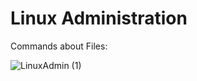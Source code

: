 #  Linux Administration

Commands about Files:

![LinuxAdmin (1)](https://github.com/Kenzaelmarchouk/Administration_Kali_Linux/assets/122173924/97e3c995-5af7-4711-8a3b-813004f596e0)
